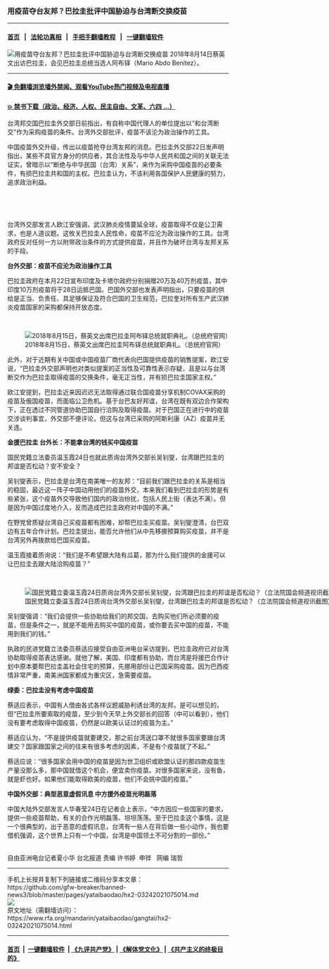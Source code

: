### 用疫苗夺台友邦？巴拉圭批评中国胁迫与台湾断交换疫苗
------------------------

#### [首页](https://github.com/gfw-breaker/banned-news3/blob/master/README.md) &nbsp;&nbsp;|&nbsp;&nbsp; [法轮功真相](https://github.com/begood0513/basic/blob/master/README.md)  &nbsp;&nbsp;|&nbsp;&nbsp; [手把手翻墙教程](https://github.com/gfw-breaker/guides/wiki)  &nbsp;&nbsp;|&nbsp;&nbsp; [一键翻墙软件](https://github.com/gfw-breaker/nogfw/blob/master/README.md)  



<div id="headerimg">
 <img alt="用疫苗夺台友邦？巴拉圭批评中国胁迫与台湾断交换疫苗" src="https://www.rfa.org/mandarin/yataibaodao/gangtai/hx2-03242021075014.html/@@images/4d26a47f-b9e5-4399-9914-847f9d455dbb.jpeg" title="用疫苗夺台友邦？巴拉圭批评中国胁迫与台湾断交换疫苗"/>
 <span class="lead_image_caption">
  2018年8月14日蔡英文出访巴拉圭，会见巴拉圭总统当选人阿布铎（Mario Abdo Benítez）。
 </span>
 <!-- zoomattribute -->
</div>

<hr/>


#### [ 🎬  免翻墙浏览墙外禁闻、观看YouTube热门视频及电视直播](https://github.com/gfw-breaker/HelloWorld)

#### [ 💥  禁书下载（政治、经济、人权、民主自由、文革、六四 ...）](https://github.com/gfw-breaker/books/blob/master/README.md)

<div id="storytext">
 <p>
  台湾邦交国巴拉圭外交部日前指出，有自称中国代理人的单位提出以“和台湾断交”作为采购疫苗的条件。台湾外交部批评，疫苗不该沦为政治操作的工具。
 </p>
 <p>
  中国疫苗外交升级，传出以疫苗抢夺台湾友邦的消息。巴拉圭外交部22日发声明指出，某些不具官方身分的供应者，其合法性及与中华人民共和国之间的关联无法证实，曾暗示以“断绝与中华民国（台湾）关系”，来作为采购中国疫苗的必要条件，有损巴拉圭共和国的主权。巴拉圭认为，不该利用各国保护人民健康的努力，追求政治利益。
 </p>
 <p>
  <br/>
 </p>
 <p>
  <br/>
 </p>
 <p>
  台湾外交部发言人欧江安强调，武汉肺炎疫情蔓延全球，疫苗取得不仅是公卫需求，也是人道议题。这攸关巴拉圭人民性命，疫苗不应沦为政治操作的工具。台湾政府反对任何一方以附带政治条件的方式提供疫苗，并且作为破坏台湾与友邦关系的手段。
 </p>
 <p>
  <strong>
   台外交部：疫苗不应沦为政治操作工具
  </strong>
 </p>
 <p>
  巴拉圭政府在本月22日宣布印度及卡塔尔政府分别捐赠20万及40万剂疫苗，其中印度10万剂疫苗将于28日运抵巴国。巴国外交部也发表声明指出，只要疫苗的供给是正当、负责任、具足够保证及符合巴国的卫生规范，巴拉奎对所有生产武汉肺炎疫苗国家的采购都保持开放态度。
 </p>
 <p>
  <br/>
 </p>
 <p>
  <figure class="image-richtext image-inline captioned" style="width:640px;">
   <img alt="2018年8月15日，蔡英文出席巴拉圭阿布铎总统就职典礼。（总统府官网）" src="https://www.rfa.org/mandarin/yataibaodao/gangtai/hx2-03242021075014.html/2.jpg/@@images/51ee4d2a-a5b0-4369-bd5c-138bb8c8627f.jpeg" title="2.jpg"/>
   <figcaption class="image-caption">
    2018年8月15日，蔡英文出席巴拉圭阿布铎总统就职典礼。（总统府官网）
   </figcaption>
   <small>
   </small>
  </figure>
 </p>
 <p>
  此外，对于近期有关中国或中国疫苗厂商代表向巴国提供疫苗的销售提案，欧江安说，“巴拉圭外交部声明也对类似提案的正当性及可靠性表示存疑，且是以与台湾断交作为巴拉圭取得疫苗的交换条件，毫无正当性，并有损巴拉圭国家主权。”
 </p>
 <p>
  欧江安提到，巴拉圭近来因迟迟无法取得通过联合国疫苗分享机制COVAX采购的疫苗及俄国疫苗，而面临公卫危机。基于台巴友好邦谊，台湾在既有双边合作架构下，正在透过不同管道协助巴国自行洽购及取得疫苗。对于巴国正在进行中的疫苗交涉谈判事宜，外交部不便评论，但这与台湾已采购的阿斯利康（AZ）疫苗并无关连。
 </p>
 <p>
  <strong>
   金援巴拉圭 台外长：不能拿台湾的钱买中国疫苗
  </strong>
 </p>
 <p>
  国民党籍立法委员温玉霞24日也就此质询台湾外交部长吴钊燮，台湾跟巴拉圭的邦谊是否松动？安不安全？
 </p>
 <p>
  吴钊燮表示，巴拉圭是台湾在南美唯一的友邦：“目前我们跟巴拉圭的关系是相当的稳固，最近这一阵子中国动用他们的疫苗外交，本来我们看到巴拉圭的形势是有些紧张，这个疫苗外交导致他们国内的政治纷扰，包括人民上街（表达不满）。但是因为中国过度地介入，反而造成巴拉圭政府对中国的不满。”
 </p>
 <p>
  在野党曾质疑台湾自己买疫苗都有困难，却帮巴拉圭买疫苗。吴钊燮澄清，台巴双边有五年合作计划。巴拉圭提出，能否允许他们从中先移挪预算购买疫苗，并不是台湾另外再拨款给巴国买疫苗。
 </p>
 <p>
  温玉霞接着质询说：“我们是不希望跟大陆有瓜葛，那为什么我们提供的金援可以让巴拉圭去跟大陆洽购疫苗？”
 </p>
 <p>
  <br/>
 </p>
 <p>
  <figure class="image-richtext image-inline captioned" style="width:1920px;">
   <img alt="国民党籍立委温玉霞24日质询台湾外交部长吴钊燮，台湾跟巴拉圭的邦谊是否松动？（立法院国会频道视讯截图）" src="https://www.rfa.org/mandarin/yataibaodao/gangtai/hx2-03242021075014.html/3.png/@@images/3722ce48-e571-4aec-8ffc-c14bce8129e8.png" title="3.png"/>
   <figcaption class="image-caption">
    国民党籍立委温玉霞24日质询台湾外交部长吴钊燮，台湾跟巴拉圭的邦谊是否松动？（立法院国会频道视讯截图）
   </figcaption>
   <small>
   </small>
  </figure>
 </p>
 <p>
  吴钊燮强调：“我们会提供一些协助给我们的邦交国，去购买他们所必须要的疫苗，但是条件之一，就是不能用去购买中国的疫苗，或你要去买中国的疫苗，不能用到我们的钱。”
 </p>
 <p>
  执政的民进党籍立法委员蔡适应接受自由亚洲电台采访提到，巴拉圭政府已对台湾协助取得疫苗表达感谢。就他了解，美国、印度都有协助，而台湾是将援巴合作计划中原本要帮巴拉圭盖社会住宅的预算，先挪用部份让巴国采购疫苗。因为巴西疫情非常严重，南美洲国家都成为重灾区，急需要疫苗。
  <br/>
  <strong>
  </strong>
 </p>
 <p>
  <strong>
   绿委：巴拉圭没有考虑中国疫苗
  </strong>
 </p>
 <p>
  蔡适应表示，中国有人借由各式各样议题威胁利诱台湾的友邦，是可以想见的，但“巴拉圭所要索取的疫苗，至少到今天早上外交部长的回答（中可以看到），他们没有要考虑取得中国疫苗，仍然是以欧美认证过的疫苗为主。”
 </p>
 <p>
  蔡适应认为，“不是提供疫苗就要建交，那之前台湾送口罩不就很多国家要跟台湾建交？国家跟国家之间的往来有很多考虑的因素，不是有个疫苗就了不起。”
 </p>
 <p>
  蔡适应说：“很多国家会用中国的疫苗是因为世卫组织或欧盟认证的那四款疫苗生产量没那么多，那中国就借这个机会，便宜卖你疫苗。对很多国家来说，没有鱼，就是虾也好。如果他们能取得欧美的疫苗，他们不会挑中国的疫苗。”
 </p>
 <p>
  <strong>
   中国外交部：典型恶意虚假讯息 中方援外疫苗光明磊落
  </strong>
 </p>
 <p>
  中国大陆外交部发言人华春莹24日在记者会上表示，“中方因应一些国家的要求，提供一些疫苗帮助，有关的合作光明磊落、坦坦荡荡。至于巴拉圭这个事情，这是一个很典型的，出于恶意的虚假讯息，台湾有一些人在背后做一些小动作，我也要借机强调，这个世界上只有一个中国，台湾是中国领土不可分割的一部份。”
 </p>
 <p>
  <br/>
  自由亚洲电台记者夏小华 台北报道 责编 许书婷  申铧   网编 瑞哲
 </p>
</div>

<hr/>
手机上长按并复制下列链接或二维码分享本文章：<br/>
https://github.com/gfw-breaker/banned-news3/blob/master/pages/yataibaodao/hx2-03242021075014.md <br/>
<a href='https://github.com/gfw-breaker/banned-news3/blob/master/pages/yataibaodao/hx2-03242021075014.md'><img src='https://github.com/gfw-breaker/banned-news3/blob/master/pages/yataibaodao/hx2-03242021075014.md.png'/></a> <br/>
原文地址（需翻墙访问）：https://www.rfa.org/mandarin/yataibaodao/gangtai/hx2-03242021075014.html


------------------------
#### [首页](https://github.com/gfw-breaker/banned-news3/blob/master/README.md) &nbsp;|&nbsp; [一键翻墙软件](https://github.com/gfw-breaker/nogfw/blob/master/README.md) &nbsp;| [《九评共产党》](https://github.com/gfw-breaker/9ping.md/blob/master/README.md#九评之一评共产党是什么) | [《解体党文化》](https://github.com/gfw-breaker/jtdwh.md/blob/master/README.md) | [《共产主义的终极目的》](https://github.com/gfw-breaker/gczydzjmd.md/blob/master/README.md)


<img src='http://gfw-breaker.win/banned-news3/pages/yataibaodao/hx2-03242021075014.md' width='0px' height='0px'/>